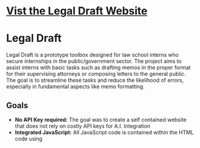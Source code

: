 # [Vist the Legal Draft Website](https://hhachem001.github.io/Legal_Tech/LandingPage.html)

# Legal Draft

Legal Draft is a prototype toolbox designed for law school interns who secure internships in the public/government sector. The project aims to assist interns with basic tasks such as drafting memos in the proper format for their supervising attorneys or composing letters to the general public. The goal is to streamline these tasks and reduce the likelihood of errors, especially in fundamental aspects like memo formatting.

## Goals

- **No API Key required:** The goal was to create a self contained website that does not rely on costly API keys for A.I. Integration
- **Integrated JavaScript:** All JavaScript code is contained within the HTML code using <script> tags and content delivery networks to simply file management
- **All code is client-side:** The features listed below do not rely on server-side processing. You can download this project and run it locally on your computer
  
## Features

- **Document Drafting:** Legal Draft helps interns draft memos and letters in the correct format for legal communication.
  
- **AI Assistant:** The project includes an AI assistant to provide guidance and support in legal document creation.
  
- **AI Contract Evaluation Tools:** Legal Draft features AI tools for evaluating contracts, providing interns with valuable insights.

- **Inspiration from Docassemble:** Legal Draft draws inspiration from [Suffolk University Law School's Docassemble, developed by the Legal Innovation & Technology Lab](https://suffolklitlab.org/portfolio/).

- **Under Construction:** Additional features are still under development, including a database search feature to enhance the tool's capabilities.

## Technologies Used

- **AI Utilization:** The project leverages the [Transformer.js AI library](https://github.com/xenova/transformers.js) for AI functionality, enhancing the user experience.

- **Document Generation:** Legal Draft utilizes the [DOCXTemplater library](https://github.com/open-xml-templating/docxtemplater) for document generation, ensuring efficient and accurate document creation.
  
## New Features in Legal Draft Beta v11.023B

- Added loading indicator to the Legal Draft A.I. Chatbot
- Added error messages to indicate whether the A.I. model has been loaded into the browser cache
- Updated A.I. Pipeline on the feedback page from version 2.4.1 to version 2.8.0
- Added MD5 hash encryption to default login password
- Added redirect blockers to ensure that the user utilizes the official login page
- Added ready-status message to the chatbot so the user know when to proceed
- Added "Thinking..." status to the chatbot

## Current Known Issues in Legal Draft Beta v11.023B

- Downloading the A.I. Model causes the page to stutter / freeze
- ~~Page does not display loading status while A.I. is generating a response. User may be led to believe page is frozen while it is in fact generating a response~~ Fixed by adding a loading mechanism / visual feedback
- ~~Document generator may occasionally place "undefined" in document text instead of users text.~~ Fixed
- Tokenizer feature in the experimental contract summarizer does not properly re-assemble the generated output causing some words to be cut off.

## Acknowledgments

- **Creator:** The Legal Draft website and the Legal Draft A.I. Bot Frontend was designed and created by Hashim Hachem.

- **Assistance:** Special thanks to GitHub Copilot for their assistance in the development process.
